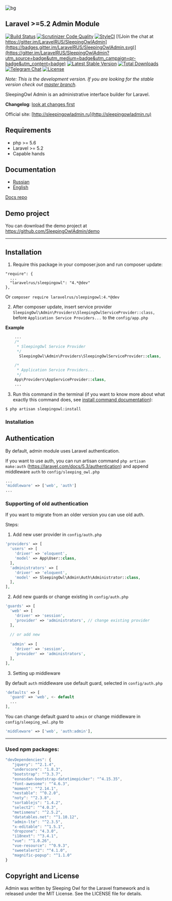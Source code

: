 ![bg](https://cloud.githubusercontent.com/assets/773481/14028746/24d7efa8-f20f-11e5-8e38-3d264739f0aa.png)

## Laravel >=5.2 Admin Module

[![Build Status](https://travis-ci.org/LaravelRUS/SleepingOwlAdmin.svg?branch=development)](https://travis-ci.org/LaravelRUS/SleepingOwlAdmin)
[![Scrutinizer Code Quality](https://scrutinizer-ci.com/g/LaravelRUS/SleepingOwlAdmin/badges/quality-score.png?b=development)](https://scrutinizer-ci.com/g/LaravelRUS/SleepingOwlAdmin/?branch=development)
[![StyleCI](https://styleci.io/repos/52141393/shield?branch=development)](https://styleci.io/repos/52141393)
[![Join the chat at https://gitter.im/LaravelRUS/SleepingOwlAdmin](https://badges.gitter.im/LaravelRUS/SleepingOwlAdmin.svg)](https://gitter.im/LaravelRUS/SleepingOwlAdmin?utm_source=badge&utm_medium=badge&utm_campaign=pr-badge&utm_content=badge)
[![Latest Stable Version](https://poser.pugx.org/laravelrus/sleepingowl/v/stable)](https://packagist.org/packages/laravelrus/sleepingowl)
[![Total Downloads](https://poser.pugx.org/laravelrus/sleepingowl/downloads)](https://packagist.org/packages/laravelrus/sleepingowl)
[![Telegram Chat](https://img.shields.io/badge/telegram-chat-blue.svg)](https://t.me/sleeping_owl)
[![License](https://poser.pugx.org/laravelrus/sleepingowl/license)](https://packagist.org/packages/laravelrus/sleepingowl)

*Note: This is the development version. If you are looking for the stable version check out [master branch](https://github.com/LaravelRUS/SleepingOwlAdmin).*

SleepingOwl Admin is an administrative interface builder for Laravel.

**Changelog**: [look at changes first](https://github.com/LaravelRUS/SleepingOwlAdmin/blob/development/CHANGELOG.md)

Official site: [http://sleepingowladmin.ru](http://sleepingowladmin.ru)

## Requirements

 - php >= 5.6
 - Laravel >= 5.2
 - Capable hands

## Documentation

* [Russian](http://sleepingowladmin.ru/docs)
* [English](http://en.sleepingowladmin.ru/docs)

[Docs repo](https://github.com/SleepingOwlAdmin/docs)

## Demo project

You can download the demo project at https://github.com/SleepingOwlAdmin/demo


---


## Installation

 1. Require this package in your composer.json and run composer update:

  ```
  "require": {
    ...
    "laravelrus/sleepingowl": "4.*@dev"
  },
  ```

  Or `composer require laravelrus/sleepingowl:4.*@dev`

 2. After composer update, insert service provider `SleepingOwl\Admin\Providers\SleepingOwlServiceProvider::class,`
 before `Application Service Providers...` to the `config/app.php`

  **Example**
  ```php
      ...
      /*
       * SleepingOwl Service Provider
       */
        SleepingOwl\Admin\Providers\SleepingOwlServiceProvider::class,
  
      /*
       * Application Service Providers...
       */
      App\Providers\AppServiceProvider::class,
      ...
  ```

 3. Run this command in the terminal (if you want to know more about what exactly this command does, see [install command documentation](http://sleeping-owl.github.io/en/Commands/Install.html)):

```
$ php artisan sleepingowl:install
```

### Installation

## Authentication
By default, admin module uses Laravel authentication.

If you want to use auth, you can run artisan command `php artisan make:auth` (https://laravel.com/docs/5.3/authentication) 
and append middleware `auth` to `config/sleeping_owl.php` 

```php
...
'middleware' => ['web', 'auth']
...
```

### Supporting of old authentication

If you want to migrate from an older version you can use old auth.

Steps:

1. Add new user provider in `config/auth.php`

  ```php
  'providers' => [
    'users' => [
      'driver' => 'eloquent',
      'model' => App\User::class,
    ],
    'administrators' => [
      'driver' => 'eloquent',
      'model' => SleepingOwl\Admin\Auth\Administrator::class,
    ],
  ],
  ```

2. Add new guards or change existing in `config/auth.php`

  ```php
  'guards' => [
    'web' => [
      'driver' => 'session',
      'provider' => 'administrators', // change existing provider
    ],
    
    // or add new
    
    'admin' => [
      'driver' => 'session',
      'provider' => 'administrators',
    ],
  ],
  ```

3. Setting up middleware

  By default `auth` middleware use default guard, selected in `config/auth.php`
  
  ```php
  'defaults' => [
    'guard' => 'web', <- default
    ...
  ],
  ```
  
  You can change default guard to `admin` or change middleware in `config/sleeping_owl.php` to
  
  ```php
  'middleware' => ['web', 'auth:admin'],
  ```
---

### Used npm packages:

```js
"devDependencies": {
   "jquery": "^2.1.4",
   "underscore": "1.8.3",
   "bootstrap": "^3.3.7",
   "eonasdan-bootstrap-datetimepicker": "^4.15.35",
   "font-awesome": "^4.6.3",
   "moment": "^2.14.1",
   "nestable": "^0.2.0",
   "noty": "^2.3.8",
   "sortablejs": "1.4.2",
   "select2": "^4.0.3",
   "metismenu": "^2.5.2",
   "datatables.net": "^1.10.12",
   "admin-lte": "^2.3.5",
   "x-editable": "^1.5.1",
   "dropzone": "4.3.0",
   "i18next": "^3.4.1",
   "vue": "^1.0.26",
   "vue-resource": "^0.9.3",
   "sweetalert2": "^4.1.0",
   "magnific-popup": "^1.1.0"
}
```

## Copyright and License

Admin was written by Sleeping Owl for the Laravel framework and is released under the MIT License. 
See the LICENSE file for details.
